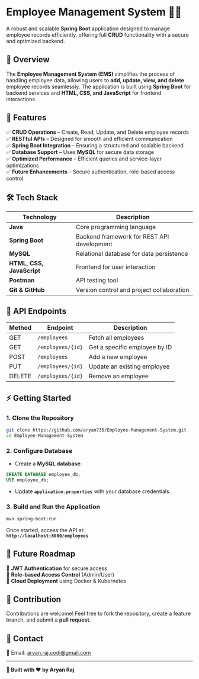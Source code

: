 # **Employee Management System** 🏢🚀  
A robust and scalable **Spring Boot** application designed to manage employee records efficiently, offering full **CRUD** functionality with a secure and optimized backend.

## **🔹 Overview**  
The **Employee Management System (EMS)** simplifies the process of handling employee data, allowing users to **add, update, view, and delete** employee records seamlessly. The application is built using **Spring Boot** for backend services and **HTML, CSS, and JavaScript** for frontend interactions.

## **🚀 Features**  
✅ **CRUD Operations** – Create, Read, Update, and Delete employee records  
✅ **RESTful APIs** – Designed for smooth and efficient communication  
✅ **Spring Boot Integration** – Ensuring a structured and scalable backend  
✅ **Database Support** – Uses **MySQL** for secure data storage  
✅ **Optimized Performance** – Efficient queries and service-layer optimizations  
✅ **Future Enhancements** – Secure authentication, role-based access control  

## **🛠️ Tech Stack**  
| Technology  | Description |
|-------------|------------|
| **Java**    | Core programming language |
| **Spring Boot** | Backend framework for REST API development |
| **MySQL**   | Relational database for data persistence |
| **HTML, CSS, JavaScript** | Frontend for user interaction |
| **Postman** | API testing tool |
| **Git & GitHub** | Version control and project collaboration |

## **📌 API Endpoints**  
| Method | Endpoint           | Description |
|--------|------------------|-------------|
| GET    | `/employees`       | Fetch all employees |
| GET    | `/employees/{id}`  | Get a specific employee by ID |
| POST   | `/employees`       | Add a new employee |
| PUT    | `/employees/{id}`  | Update an existing employee |
| DELETE | `/employees/{id}`  | Remove an employee |

## **⚡ Getting Started**  

### **1. Clone the Repository**  
```bash
git clone https://github.com/aryan735/Employee-Management-System.git
cd Employee-Management-System
```

### **2. Configure Database**  
- Create a **MySQL database**:  
```sql
CREATE DATABASE employee_db;
USE employee_db;
```
- Update **`application.properties`** with your database credentials.

### **3. Build and Run the Application**  
```bash
mvn spring-boot:run
```
Once started, access the API at:  
**`http://localhost:8080/employees`**  

## **🚀 Future Roadmap**  
🔹 **JWT Authentication** for secure access  
🔹 **Role-based Access Control** (Admin/User)  
🔹 **Cloud Deployment** using Docker & Kubernetes  

## **🤝 Contribution**  
Contributions are welcome! Feel free to fork the repository, create a feature branch, and submit a **pull request**.  

## **📩 Contact**  
📧 Email: [aryan.raj.codi@gmail.com](mailto:aryan.raj.codi@gmail.com)  

---

**📌 Built with ❤️ by Aryan Raj**  
